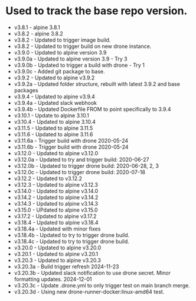 # Used to track the base repo version.
* v3.8.1 - alpine 3.8.1
* v3.8.2 - alpine 3.8.2
* v3.8.2 - Updated to trigger image build.
* v3.8.2 - Updated to trigger build on new drone instance.
* v3.9.0 - Updated to alpine version 3.9
* v3.9.0a - Updated to alpine version 3.9 - Try 3
* v3.9.0b - Updated to trigger a build with drone - Try 1
* v3.9.0c - Added git package to base.
* v3.9.2 - Updated to alpine v3.9.2
* v3.9.2a - Updated folder structure, rebuilt with latest 3.9.2 and base packages
* v3.9.4 - Updated to alpine v3.9.4
* v3.9.4a - Updated slack webhook
* v3.9.4b - Updated Dockerfile FROM to point specifically to 3.9.4
* v3.10.1 - Update to alpine 3.10.1
* v3.10.4 - Updated to alpine 3.10.4
* v3.11.5 - Updated to alpine 3.11.5
* v3.11.6 - Updated to alpine 3.11.6
* v3.11.6a - Trigger build with drone 2020-05-24
* v3.11.6b - Trigger build with drone 2020-05-24
* v3.12.0 - Updated to alpine v3.12.0
* v3.12.0a - Updated to try and trigger build:  2020-06-27
* v3.12.0b - Updated to trigger drone build: 2020-06-28, 2, 3
* v3.12.0c - Updated to trigger drone build: 2020-07-18
* v3.12.2 - Updated to v3.12.2
* v3.12.3 - Updated to alpine v3.12.3
* v3.14.0 - Updated to alpine v3.14.0
* v3.14.2 - Updated to alpine v3.14.2
* v3.14.3 - Updated to alpine v3.14.3
* v3.15.0 - UPdated to alpine v3.15.0
* v3.17.2 - Updated to alpine v3.17.2
* v3.18.4 - Updated to alpine v3.18.4
* v3.18.4a - Updated with minor fixes
* v3.18.4b - Updated to try to trigger drone build.
* v3.18.4c - Updated to try to trigger drone build.
* v3.20.0 - Updated to alpine v3.20.0
* v3.20.1 - Updated to alpine v3.20.1
* v3.20.3 - Updated to alpine v3.20.3
* v3.20.3a - Build trigger refresh 2024-11-23
* v3.20.3b - Updated slack notification to use drone secret.  Minor formatting updates.  2024-12-01
* v3.20.3c - Update .drone.yml to only trigger test on main branch merge.
* v3.20.3d - Using new drone-runner-docker:linux-amd64 test.
